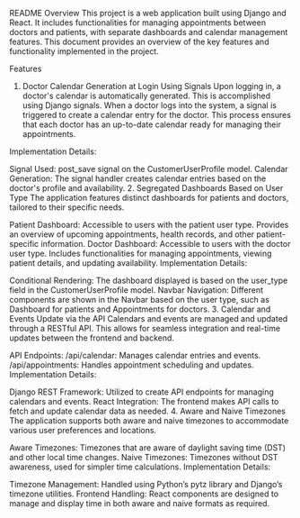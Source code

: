 README
Overview
This project is a web application built using Django and React. It includes functionalities for managing appointments between doctors and patients, with separate dashboards and calendar management features. This document provides an overview of the key features and functionality implemented in the project.

Features
1. Doctor Calendar Generation at Login Using Signals
Upon logging in, a doctor's calendar is automatically generated. This is accomplished using Django signals. When a doctor logs into the system, a signal is triggered to create a calendar entry for the doctor. This process ensures that each doctor has an up-to-date calendar ready for managing their appointments.

Implementation Details:

Signal Used: post_save signal on the CustomerUserProfile model.
Calendar Generation: The signal handler creates calendar entries based on the doctor's profile and availability.
2. Segregated Dashboards Based on User Type
The application features distinct dashboards for patients and doctors, tailored to their specific needs.

Patient Dashboard: Accessible to users with the patient user type. Provides an overview of upcoming appointments, health records, and other patient-specific information.
Doctor Dashboard: Accessible to users with the doctor user type. Includes functionalities for managing appointments, viewing patient details, and updating availability.
Implementation Details:

Conditional Rendering: The dashboard displayed is based on the user_type field in the CustomerUserProfile model.
Navbar Navigation: Different components are shown in the Navbar based on the user type, such as Dashboard for patients and Appointments for doctors.
3. Calendar and Events Update via the API
Calendars and events are managed and updated through a RESTful API. This allows for seamless integration and real-time updates between the frontend and backend.

API Endpoints:
/api/calendar: Manages calendar entries and events.
/api/appointments: Handles appointment scheduling and updates.
Implementation Details:

Django REST Framework: Utilized to create API endpoints for managing calendars and events.
React Integration: The frontend makes API calls to fetch and update calendar data as needed.
4. Aware and Naive Timezones
The application supports both aware and naive timezones to accommodate various user preferences and locations.

Aware Timezones: Timezones that are aware of daylight saving time (DST) and other local time changes.
Naive Timezones: Timezones without DST awareness, used for simpler time calculations.
Implementation Details:

Timezone Management: Handled using Python’s pytz library and Django’s timezone utilities.
Frontend Handling: React components are designed to manage and display time in both aware and naive formats as required.
